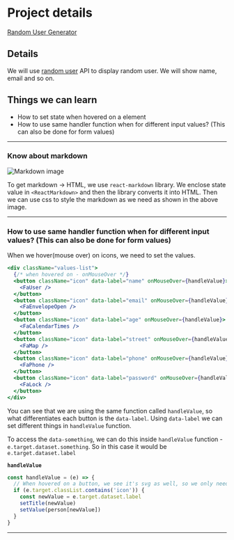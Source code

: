 # Project details

[Random User Generator]()

## Details

We will use [random user](https://randomuser.me/) API to display random user. We will show name, email and so on.

## Things we can learn

- How to set state when hovered on a element
- How to use same handler function when for different input values? (This can also be done for form values)

---

### Know about markdown

![Markdown image](./readmeImages/markdown.png)

To get markdown -> HTML, we use `react-markdown` library. We enclose state value in `<ReactMarkdown>` and then the library converts it into HTML.
Then we can use css to style the markdown as we need as shown in the above image.

---

### How to use same handler function when for different input values? (This can also be done for form values)

When we hover(mouse over) on icons, we need to set the values.

```jsx
<div className="values-list">
  {/* when hovered on - onMouseOver */}
  <button className="icon" data-label="name" onMouseOver={handleValue}>
    <FaUser />
  </button>
  <button className="icon" data-label="email" onMouseOver={handleValue}>
    <FaEnvelopeOpen />
  </button>
  <button className="icon" data-label="age" onMouseOver={handleValue}>
    <FaCalendarTimes />
  </button>
  <button className="icon" data-label="street" onMouseOver={handleValue}>
    <FaMap />
  </button>
  <button className="icon" data-label="phone" onMouseOver={handleValue}>
    <FaPhone />
  </button>
  <button className="icon" data-label="password" onMouseOver={handleValue}>
    <FaLock />
  </button>
</div>
```

You can see that we are using the same function called `handleValue`, so what differentiates each button is the `data-label`. Using `data-label` we can set different things in `handleValue` function.

To access the `data-something`, we can do this inside `handleValue` function - `e.target.dataset.something`. So in this case it would be `e.target.dataset.label`

**`handleValue`**

```js
const handleValue = (e) => {
  // When hovered on a button, we see it's svg as well, so we only need this function to take place when button (containing class icon) is hovered
  if (e.target.classList.contains('icon')) {
    const newValue = e.target.dataset.label
    setTitle(newValue)
    setValue(person[newValue])
  }
}
```

---
